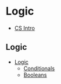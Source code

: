 # Logic

* [CS Intro](/courses/csintro)

## Logic

* [Logic](/courses/csintro1/logic)
    * [Conditionals](/courses/csintro1/logic/conditionals)
    * [Booleans](/courses/csintro1/logic/booleans)
